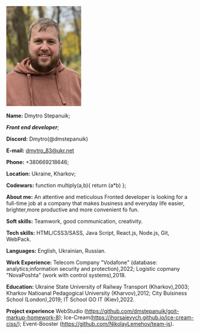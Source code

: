 <img src="CV.jpg" alt="CV" width="200"/>

**Name:** Dmytro Stepanuik;

**_Front end developer_**;

**Discord:** Dmytro(@dmstepanuik)

**E-mail:** dmytro_83@ukr.net

**Phone:** +380669218646;

**Location:** Ukraine, Kharkov;

**Codewars:** function multiply(a,b){
return (a\*b)
};

**About me:** An attentive and meticulous Fronted developer is looking for a full-time job at a company that makes business and everyday life easier, brighter,more productive and more convenient fo fun.

**Soft skills:** Teamwork, good communication, creativity.

**Tech skills:** HTML/CSS3/SASS, Java Script, React.js, Node.js, Git, WebPack.

**Languages:** English, Ukrainian, Russian.

**Work Experience:** Telecom Company "Vodafone" (database: analytics;information security and protection),2022; Logistic copmany "NovaPoshta" (work with control systems),2018.

**Education:** Ukraine State University of Railway Transport (Kharkov),2003; Kharkov Natioanal Pedagogical University (Kharvov),2012; City Buisiness School (London),2019; IT School GO IT (Kiev),2022.

**Project experience** WebStudio (https://github.com/dmstepanuik/goit-markup-homework-8); Ice-Cream(https://ihorsaievych.github.io/ice-cream-ciss/); Event-Booster (https://github.com/NikolayLemehov/team-js).
